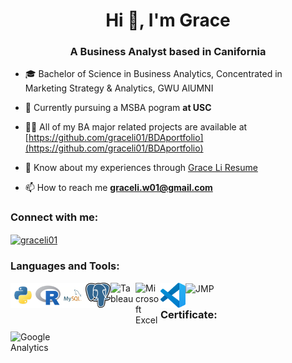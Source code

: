 <h1 align="center">Hi 👋, I'm Grace</h1>
<h3 align="center">A Business Analyst based in Canifornia</h3>

- 🎓 Bachelor of Science in Business Analytics, Concentrated in Marketing Strategy & Analytics, GWU AlUMNI

- 🌱 Currently pursuing a MSBA pogram **at USC**

- 👨‍💻 All of my BA major related projects are available at [https://github.com/graceli01/BDAportfolio](https://github.com/graceli01/BDAportfolio)

- 📄 Know about my experiences through [Grace Li Resume](https://github.com/graceli01/BDAportfolio/blob/6b1bef2789f9e68fbadbc73da1f8cc8b2e602ea6/Grace%20Li_BA%20Resume_Summer%202023.pdf)

- 📫 How to reach me **graceli.w01@gmail.com**

<h3 align="left">Connect with me:</h3>
<p align="left">
<a href="https://linkedin.com/in/graceli01" target="blank"><img align="center" src="https://raw.githubusercontent.com/rahuldkjain/github-profile-readme-generator/master/src/images/icons/Social/linked-in-alt.svg" alt="graceli01" height="30" width="40" /></a>
</p>

<h3 align="left">Languages and Tools:</h3>
<p align="left">
<img align="left" alt="Python" width="40px" src="https://raw.githubusercontent.com/github/explore/80688e429a7d4ef2fca1e82350fe8e3517d3494d/topics/python/python.png" />
<img align="left" alt="R" width="40px" src="https://raw.githubusercontent.com/github/explore/80688e429a7d4ef2fca1e82350fe8e3517d3494d/topics/r/r.png" />
<img align="center" height=35 alt="JMP" width="40px"
src="https://mb.cision.com/Public/9602/2082588/92474d4054bf3d17_800x800ar.png" />
<img align="left" alt="MySQL" width="40px" src="https://raw.githubusercontent.com/github/explore/80688e429a7d4ef2fca1e82350fe8e3517d3494d/topics/mysql/mysql.png" />
<img align="left" alt="PostgreSQL" width="40px" src="https://raw.githubusercontent.com/github/explore/80688e429a7d4ef2fca1e82350fe8e3517d3494d/topics/postgresql/postgresql.png" />
<img align="left" alt="Tableau" width="40px" src="https://cdn.worldvectorlogo.com/logos/tableau-software.svg" />
<img align="left" alt="Microsoft Excel" width="40px" src="https://img.icons8.com/color/452/microsoft-excel-2019--v1.png" />
<img align="left" alt="Visual Studio Code" width="40px" src="https://raw.githubusercontent.com/github/explore/80688e429a7d4ef2fca1e82350fe8e3517d3494d/topics/visual-studio-code/visual-studio-code.png" /></a>
</p>

<h3 align="left">Certificate:</h3>
<p align="left">
<img align="left" alt="Google Analytics" width="120px" src="https://laolaweb.com/wp-content/uploads/2022/07/Google-Analytics-Logo-2019-present.png" /></a>
</p>

